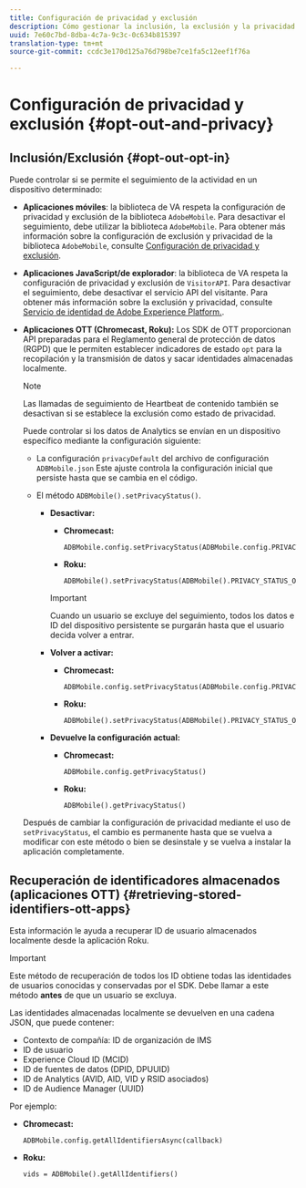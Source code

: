 ```yaml
---
title: Configuración de privacidad y exclusión
description: Cómo gestionar la inclusión, la exclusión y la privacidad.
uuid: 7e60c7bd-8dba-4c7a-9c3c-0c634b815397
translation-type: tm+mt
source-git-commit: ccdc3e170d125a76d798be7ce1fa5c12eef1f76a

---
```



# Configuración de privacidad y exclusión {#opt-out-and-privacy}

## Inclusión/Exclusión {#opt-out-opt-in}

Puede controlar si se permite el seguimiento de la actividad en un dispositivo determinado:

* **Aplicaciones móviles**: la biblioteca de VA respeta la configuración de privacidad y exclusión de la biblioteca `AdobeMobile`. Para desactivar el seguimiento, debe utilizar la biblioteca `AdobeMobile`. Para obtener más información sobre la configuración de exclusión y privacidad de la biblioteca `AdobeMobile`, consulte [Configuración de privacidad y exclusión](https://docs.adobe.com/content/help/es-ES/mobile-services/android/gdpr-privacy-android/privacy.html).
* **Aplicaciones JavaScript/de explorador**: la biblioteca de VA respeta la configuración de privacidad y exclusión de `VisitorAPI`. Para desactivar el seguimiento, debe desactivar el servicio API del visitante. Para obtener más información sobre la exclusión y privacidad, consulte [Servicio de identidad de Adobe Experience Platform.](https://docs.adobe.com/content/help/es-ES/id-service/using/home.html).
* **Aplicaciones OTT (Chromecast, Roku):** Los SDK de OTT proporcionan API preparadas para el Reglamento general de protección de datos (RGPD) que le permiten establecer indicadores de estado `opt` para la recopilación y la transmisión de datos y sacar identidades almacenadas localmente.

   >[!NOTE]
   >
   >Las llamadas de seguimiento de Heartbeat de contenido también se desactivan si se establece la exclusión como estado de privacidad.

   Puede controlar si los datos de Analytics se envían en un dispositivo específico mediante la configuración siguiente:

   * La configuración `privacyDefault` del archivo de configuración `ADBMobile.json` Este ajuste controla la configuración inicial que persiste hasta que se cambia en el código.

   * El método `ADBMobile().setPrivacyStatus()`.

      * **Desactivar:**

         * **Chromecast:**

            ```
            ADBMobile.config.setPrivacyStatus(ADBMobile.config.PRIVACY_STATUS_OPT_OUT)
            ```

         * **Roku:**

            ```
            ADBMobile().setPrivacyStatus(ADBMobile().PRIVACY_STATUS_OPT_OUT)
            ```
         >[!IMPORTANT]
         >
         >Cuando un usuario se excluye del seguimiento, todos los datos e ID del dispositivo persistente se purgarán hasta que el usuario decida volver a entrar.

      * **Volver a activar:**

         * **Chromecast:**

            ```
            ADBMobile.config.setPrivacyStatus(ADBMobile.config.PRIVACY_STATUS_OPT_IN)
            ```

         * **Roku:**

            ```
            ADBMobile().setPrivacyStatus(ADBMobile().PRIVACY_STATUS_OPT_IN)
            ```
      * **Devuelve la configuración actual:**

         * **Chromecast:**

            ```
            ADBMobile.config.getPrivacyStatus()
            ```

         * **Roku:**

            ```
            ADBMobile().getPrivacyStatus()
            ```
   Después de cambiar la configuración de privacidad mediante el uso de `setPrivacyStatus`, el cambio es permanente hasta que se vuelva a modificar con este método o bien se desinstale y se vuelva a instalar la aplicación completamente.

## Recuperación de identificadores almacenados (aplicaciones OTT) {#retrieving-stored-identifiers-ott-apps}

Esta información le ayuda a recuperar ID de usuario almacenados localmente desde la aplicación Roku.

>[!IMPORTANT]
>
>Este método de recuperación de todos los ID obtiene todas las identidades de usuarios conocidas y conservadas por el SDK. Debe llamar a este método **antes** de que un usuario se excluya.

Las identidades almacenadas localmente se devuelven en una cadena JSON, que puede contener:

* Contexto de compañía: ID de organización de IMS
* ID de usuario
* Experience Cloud ID (MCID)
* ID de fuentes de datos (DPID, DPUUID)
* ID de Analytics (AVID, AID, VID y RSID asociados)
* ID de Audience Manager (UUID)

Por ejemplo:

* **Chromecast:**

   ```
   ADBMobile.config.getAllIdentifiersAsync(callback)
   ```

* **Roku:**

   ```
   vids = ADBMobile().getAllIdentifiers()
   ```

